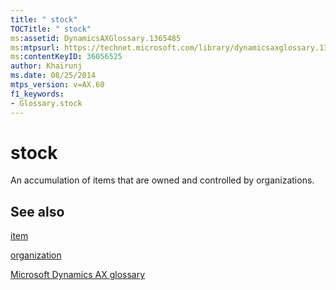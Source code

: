 ```yaml
---
title: " stock"
TOCTitle: " stock"
ms:assetid: DynamicsAXGlossary.1365485
ms:mtpsurl: https://technet.microsoft.com/library/dynamicsaxglossary.1365485(v=AX.60)
ms:contentKeyID: 36056525
author: Khairunj
ms.date: 08/25/2014
mtps_version: v=AX.60
f1_keywords:
- Glossary.stock
---
```


# stock

An accumulation of items that are owned and controlled by organizations.

## See also

[item](item.md)

[organization](organization.md)

[Microsoft Dynamics AX glossary](glossary/microsoft-dynamics-ax-glossary.md)

  


